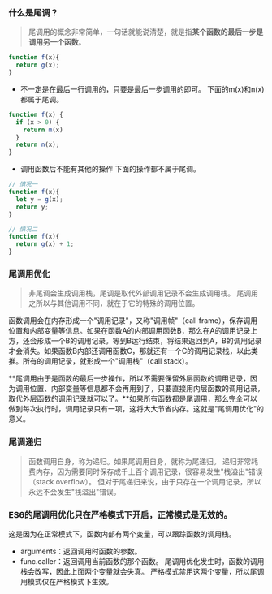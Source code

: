 ### 什么是尾调？
> 尾调用的概念非常简单，一句话就能说清楚，就是指**某个函数的最后一步是调用另一个函数**。

```js
function f(x){
  return g(x);
}
```


+ 不一定是在最后一行调用的，只要是最后一步调用的即可。
下面的m(x)和n(x)都属于尾调。
```js
function f(x) {
  if (x > 0) {
    return m(x)
  }
  return n(x);
}
```
+ 调用函数后不能有其他的操作
下面的操作都不属于尾调。
```js
// 情况一
function f(x){
  let y = g(x);
  return y;
}

// 情况二
function f(x){
  return g(x) + 1;
}
```


### 尾调用优化
> 非尾调会生成调用栈，尾调是取代外部调用记录不会生成调用栈。
尾调用之所以与其他调用不同，就在于它的特殊的调用位置。

函数调用会在内存形成一个"调用记录"，又称"调用帧"（call frame），保存调用位置和内部变量等信息。如果在函数A的内部调用函数B，那么在A的调用记录上方，还会形成一个B的调用记录。等到B运行结束，将结果返回到A，B的调用记录才会消失。如果函数B内部还调用函数C，那就还有一个C的调用记录栈，以此类推。所有的调用记录，就形成一个"调用栈"（call stack）。

**尾调用由于是函数的最后一步操作，所以不需要保留外层函数的调用记录，因为调用位置、内部变量等信息都不会再用到了，只要直接用内层函数的调用记录，取代外层函数的调用记录就可以了。**如果所有函数都是尾调用，那么完全可以做到每次执行时，调用记录只有一项，这将大大节省内存。这就是"尾调用优化"的意义。



### 尾调递归
> 函数调用自身，称为递归。如果尾调用自身，就称为尾递归。
递归非常耗费内存，因为需要同时保存成千上百个调用记录，很容易发生"栈溢出"错误（stack overflow）。
但对于尾递归来说，由于只存在一个调用记录，所以永远不会发生"栈溢出"错误。




### ES6的尾调用优化只在严格模式下开启，正常模式是无效的。
这是因为在正常模式下，函数内部有两个变量，可以跟踪函数的调用栈。
+ arguments：返回调用时函数的参数。
+ func.caller：返回调用当前函数的那个函数。
尾调用优化发生时，函数的调用栈会改写，因此上面两个变量就会失真。
严格模式禁用这两个变量，所以尾调用模式仅在严格模式下生效。